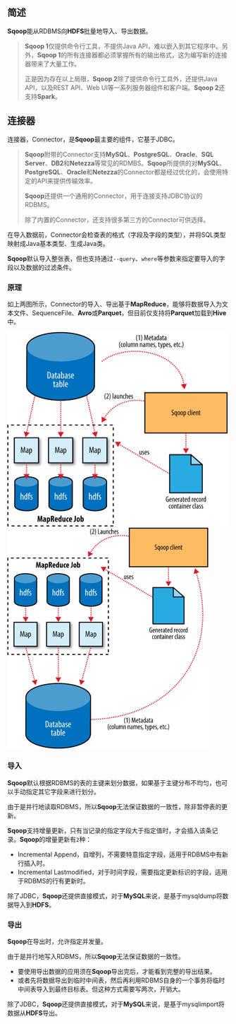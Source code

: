 ## 简述

**Sqoop**能从RDBMS向**HDFS**批量地导入、导出数据。

> **Sqoop 1**仅提供命令行工具，不提供Java API，难以嵌入到其它程序中。另外，**Sqoop 1**的所有连接器都必须掌握所有的输出格式，这为编写新的连接器带来了大量工作。
>
> 正是因为存在以上局限，**Sqoop 2**除了提供命令行工具外，还提供Java API，以及REST API、Web UI等一系列服务器组件和客户端。**Sqoop 2**还支持**Spark**。



## 连接器

连接器，Connector，是**Sqoop**最主要的组件，它基于JDBC。

> **Sqoop**附带的Connector支持**MySQL**、**PostgreSQL**、**Oracle**、**SQL Server**、**DB2**和**Netezza**等常见的RDMBS。**Sqoop**所提供的对**MySQL**、**PostgreSQL**、**Oracle**和**Netezza**的Connector都是经过优化的，会使用特定的API来提供传输效率。
>
> **Sqoop**还提供一个通用的Connector，用于连接支持JDBC协议的RDBMS。
>
> 除了内置的Connector，还支持很多第三方的Connector可供选择。

在导入数据前，Connector会检查表的格式（字段及字段的类型），并将SQL类型映射成Java基本类型、生成Java类。

**Sqoop**默认导入整张表，但也支持通过`--query`、`where`等参数来指定要导入的字段以及数据的过滤条件。

### 原理

如上两图所示，Connector的导入、导出基于**MapReduce**，能够将数据导入为文本文件、SequenceFile、**Avro**或**Parquet**，但目前仅支持将**Parquet**加载到**Hive**中。

<img src="../images/9/sqoop_import.png" style="zoom:50%;" /><img src="../images/9/sqoop_export.png" style="zoom:50%;" />

### 导入

**Sqoop**默认根据RDBMS的表的主键来划分数据，如果基于主键分布不均匀，也可以手动指定其它字段来进行划分。

由于是并行地读取RDBMS，所以**Sqoop**无法保证数据的一致性，除非暂停表的更新。

**Sqoop**支持增量更新，只有当记录的指定字段大于指定值时，才会插入该条记录。**Sqoop**的增量更新有`2`种：

- Incremental Append，自增列，不需要特意指定字段，适用于RDBMS中有新行插入时。
- Incremental Lastmodified，对于时间字段，需要指定更新标识的字段，适用于RDBMS的行有更新时。

除了JDBC，**Sqoop**还提供直接模式，对于**MySQL**来说，是基于mysqldump将数据导入到**HDFS**。

### 导出

**Sqoop**在导出时，允许指定并发量。

由于是并行地写入RDBMS，所以**Sqoop**无法保证数据的一致性。

- 要使用导出数据的应用须在**Sqoop**导出完后，才能看到完整的导出结果。
- 或者先将数据导出到临时中间表，然后再利用RDBMS自身的一个事务将临时中间表导入到最终目标表。但这种方式需要写两次，开销大。

除了JDBC，**Sqoop**还提供直接模式，对于**MySQL**来说，是基于mysqlimport将数据从**HDFS**导出。
